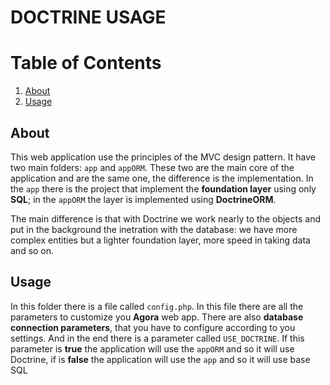 # DOCTRINE USAGE

# Table of Contents

1. [About](#about)
1. [Usage](#usage)

## About

This web application use the principles of the MVC design pattern. It have two main folders: `app` and `appORM`. These two are the main core of the application and are the same one, the difference is the implementation. In the `app` there is the project that implement the **foundation layer** using only **SQL**; in the `appORM` the layer is implemented using **DoctrineORM**.

The main difference is that with Doctrine we work nearly to the objects and put in the background the inetration with the database: we have more complex entities but a lighter foundation layer, more speed in taking data and so on.

## Usage

In this folder there is a file called `config.php`. In this file there are all the parameters to customize you **Agora** web app. There are also **database connection parameters**, that you have to configure according to you settings. And in the end there is a parameter called `USE_DOCTRINE`. If this parameter is **true** the application will use the `appORM` and so it will use Doctrine, if is **false** the application will use the `app` and so it will use base SQL
